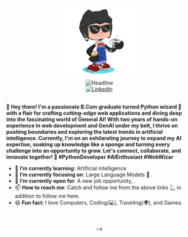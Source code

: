 <div>
    <div align=center>
        <img src="https://raw.githubusercontent.com/AhmedFathyDev/AhmedFathyDev/main/GitHub.png" alt="GitHub Octocat Drinking a Cup of Coffee" height="200">
    </div>
    <div align=center>
        <img src="https://readme-typing-svg.herokuapp.com?color=%236FDA44&size=32&center=true&vCenter=true&width=600&height=50&lines=Hi+there+I'm+Niyas+%F0%9F%91%8B;A+Bcom+Graduate;Python+Developer;Problem+Solver;Open-Source+Enthusiast" alt="Headline" />
    </div>
    <div align=center>
        <a href="https://www.linkedin.com/in/niyas-t-k-59a30b200"><img src="https://img.shields.io/badge/Linkedin-0077b5?style=flat&logo=linkedin" alt="LinkedIn" /></a>
<!--         <a href="https://www.upwork.com/freelancers/~0121ca7f3563e57c0b"><img src="https://img.shields.io/badge/Upwork-494949?style=flat&logo=upwork" alt="UpWork" /></a> -->
<!--         <a href="https://stackoverflow.com/users/11837259/ahmed-fathy"><img src="https://img.shields.io/badge/Stack Overflow-f48024?style=flat&logo=stackoverflow&logoColor=white" alt="Stack Overflow" /></a> -->
<!--         <a href="https://www.quora.com/profile/Ahmed-Fathy-616"><img src="https://img.shields.io/badge/Quora-B92B27?style=flat&logo=quora" alt="Quora" /></a>
        <a href="https://t.me/ahmedfathydev"><img src="https://img.shields.io/badge/Telegram-0088cc?style=flat&logo=telegram" alt="Telegram" /></a> -->
    </div>
    <div align=left>
        <br>
        <p>
            <strong>
                👋 Hey there! I'm a passionate B.Com graduate turned Python wizard 🐍 with a flair for crafting cutting-edge web applications and diving deep into the fascinating world of General AI! With two years of hands-on experience in web development and GenAI under my belt, I thrive on pushing boundaries and exploring the latest trends in artificial intelligence. Currently, I'm on an exhilarating journey to expand my AI expertise, soaking up knowledge like a sponge and turning every challenge into an opportunity to grow. Let's connect, collaborate, and innovate together! 🚀 #PythonDeveloper #AIEnthusiast #WebWizar
            </strong>
        </p>
        <ul>
            <li>🌱 <b>I’m currently learning</b>: Artificial intelligence</li>
            <li>🎯 <b>I’m currently focusing on</b>: Large Language Models 🤩.</li>
            <li>🤔 <b>I’m currently open for</b>: A new job opportunity, .</li>
<!--             <li>💬 <b>Ask me about anything</b>: <a href="https://github.com/ahmedfathydev/ahmedfathydev/issues">Here</a>.</li> -->
            <li>📫 <b>How to reach me</b>: Catch and follow me from the above links 👆, in addition to follow me here.</li>
            <li>😄 <b>Fun fact</b>: I love Computers, Coding(💻), Traveling(🌍), and Games.</li>
<!--             <li>👨‍💻 <b>Hire me for Full Stack Development jobs</b>: <a href="https://www.upwork.com/freelancers/~0121ca7f3563e57c0b?s=1110580755107926016">Link to my UpWork Full Stack Development Specialization</a>.</li> -->
<!--             <li>👨‍💻 <b>Hire me for Back-End Development jobs</b>: <a href="https://www.upwork.com/freelancers/~0121ca7f3563e57c0b?s=1110580748673863680">Link to my UpWork Back-End Development Specialization</a>.</li> -->
        </ul>
    </div>
    <div align=center>
<!--         <h1>Contribution Activity</h1>
        <img src="https://github-readme-stats.vercel.app/api?username=ahmedfathydev&title_color=6FDA44&text_color=FFFFFF&show_icons=true&icon_color=6FDA44&include_all_commits=true&count_private=true&theme=dark" alt="GitHub Stats" height="200" /> -->
        <br>
        <!--
<!--         <img src="https://github-readme-stats.vercel.app/api/top-langs?username=ahmedfathydev&layout=compact&title_color=6FDA44&text_color=FFFFFF&theme=dark" alt="GitHub Most Used Languages" height="200" /> -->
        <br>
        -->
<!--         <img src="https://github-readme-streak-stats.herokuapp.com/?user=AhmedFathyDev&theme=dark&date_format=j%20M%5B%20Y%5D&currStreakLabel=6FDA44&fire=6FDA44&ring=6FDA44" alt="GitHub Streak Stats" height="200" />
        <br>
        <br>
    </div>
    <div align=center>
        <img src="https://raw.githubusercontent.com/AhmedFathyDev/AhmedFathyDev/main/GitHub.gif" alt="GitHub Octocat Logo" height="100">
        <p>Thank you !!!!</p>
    </div>
</div>

